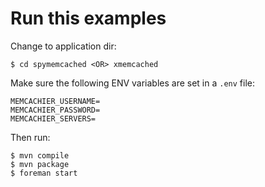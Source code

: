 # Run this examples

Change to application dir:

```
$ cd spymemcached <OR> xmemcached
```

Make sure the following ENV variables are set in a `.env` file:

```
MEMCACHIER_USERNAME=
MEMCACHIER_PASSWORD=
MEMCACHIER_SERVERS=
```

Then run:

```
$ mvn compile
$ mvn package
$ foreman start
```
